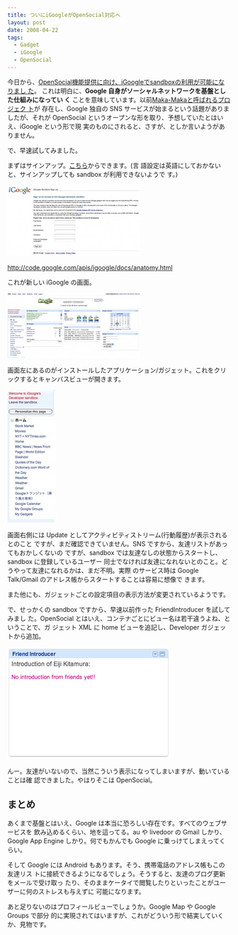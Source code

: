 ```yaml
---
title: ついにiGoogleがOpenSocial対応へ
layout: post
date: 2008-04-22
tags:
  - Gadget
  - iGoogle
  - OpenSocial
---
```


今日から、[OpenSocial機能提供に向け、iGoogleでsandboxの利用が可能になりまし
た](http://jp.techcrunch.com/archives/20080421hints-of-igoogle-turning-into-its-own-social-network/)。
これは明白に、**Google 自身がソーシャルネットワークを基盤とした仕組みになってい
く** ことを意味しています。以前[Maka-Makaと呼ばれるプロジェク
ト](http://jp.techcrunch.com/archives/googles-response-to-facebook-maka-maka/)が
存在し、Google 独自の SNS サービスが始まるという話題がありましたが、それが
OpenSocial というオープンな形を取り、予想していたとはいえ、iGoogle という形で現
実のものにされると、さすが、としか言いようがありません。

で、早速試してみました。

まずはサインアップ。[こちら](http://www.google.com/ig/sandbox)からできます。(言
語設定は英語にしておかないと、サインアップしても sandbox が利用できないようで
す。)

![igoogle_signup](/images/2008/04/igoogle_signup-300x161.jpg)

http://code.google.com/apis/igoogle/docs/anatomy.html

これが新しい iGoogle の画面。

![igoogle_top](/images/2008/04/igoogle_top-300x147.jpg)

画面左にあるのがインストールしたアプリケーション/ガジェット。これをクリックするとキャンバスビューが開きます。

![igoogle_navi](/images/2008/04/igoogle_navi-110x300.jpg)

画面右側には Update としてアクティビティストリーム(行動履歴)が表示されるとのこと
ですが、まだ確認できていません。SNS ですから、友達リストがあってもおかしくないの
ですが、sandbox では友達なしの状態からスタートし、sandbox に登録しているユーザー
同士でなければ友達になれないとのこと。どうやって友達になれるかは、まだ不明。実際
のサービス時は Google Talk/Gmail のアドレス帳からスタートすることは容易に想像で
きます。

また他にも、ガジェットごとの設定項目の表示方法が変更されているようです。

で、せっかくの sandbox ですから、早速以前作った FriendIntroducer を試してみまし
た。OpenSocial とはいえ、コンテナごとにビュー名は若干違うよね、ということで、ガ
ジェット XML に home ビューを追記し、Developer ガジェットから追加。

![igoogle_gadget](/images/2008/04/igoogle_gadget.jpg)

んー。友達がいないので、当然こういう表示になってしまいますが、動いていることは確
認できました。やはりそこは OpenSocial。

## まとめ

あくまで基盤とはいえ、Google は本当に恐ろしい存在です。すべてのウェブサービスを
飲み込めるくらい、地を這ってる。au や livedoor の Gmail しかり、Google App
Engine しかり。何でもかんでも Google に乗っけてしまえってくらい。

そして Google には Android もあります。そう、携帯電話のアドレス帳もこの友達リス
トに接続できるようになるでしょう。そうすると、友達のブログ更新をメールで受け取っ
たり、そのままケータイで閲覧したりといったことがユーザーに何のストレスも与えずに
可能になります。

あと足りないのはプロフィールビューでしょうか。Google Map や Google Groups で部分
的に実現されてはいますが、これがどういう形で結実していくか、見物です。
